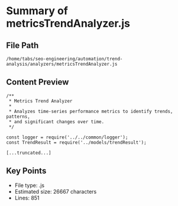 # Summary of metricsTrendAnalyzer.js
  
## File Path
`/home/tabs/seo-engineering/automation/trend-analysis/analyzers/metricsTrendAnalyzer.js`

## Content Preview
```
/**
 * Metrics Trend Analyzer
 * 
 * Analyzes time-series performance metrics to identify trends, patterns,
 * and significant changes over time.
 */

const logger = require('../../common/logger');
const TrendResult = require('../models/trendResult');

[...truncated...]
```

## Key Points
- File type: .js
- Estimated size: 26667 characters
- Lines: 851
